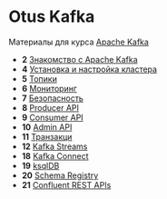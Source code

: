 # Otus Kafka

Материалы для курса [Apache Kafka](https://otus.ru/lessons/kafka/)

-  **2** [Знакомство с Apache Kafka](lesson-02)
-  **4** [Установка и настройка кластера](lesson-04)
-  **5** [Топики](lesson-05)
-  **6** [Мониторинг](lesson-06)
-  **7** [Безопасность](lesson-07)
-  **8** [Producer API](lesson-08)
-  **9** [Consumer API](lesson-09)
- **10** [Admin API](lesson-10)
- **11** [Транзакци](lesson-11)
- **12** [Kafka Streams](lesson-12)
- **18** [Kafka Connect](lesson-18)
- **19** [ksqlDB](lesson-19)
- **20** [Schema Registry](lesson-20)
- **21** [Confluent REST APIs](lesson-21)
